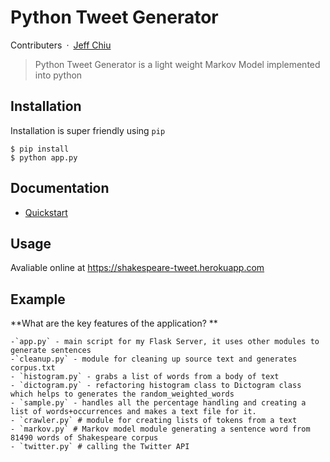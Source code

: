 # Python Tweet Generator

Contributers&ensp;·&ensp;[Jeff Chiu](https://jeffchiucp.github.io/portfolio/)

> Python Tweet Generator is a light weight Markov Model implemented into python


## Installation

Installation is super friendly using `pip`

```
$ pip install 
$ python app.py
```

## Documentation

* [Quickstart](./quickstart.md)


## Usage
Avaliable online at https://shakespeare-tweet.herokuapp.com

## Example

**What are the key features of the application? **

    -`app.py` - main script for my Flask Server, it uses other modules to generate sentences 
    -`cleanup.py` - module for cleaning up source text and generates corpus.txt
    - `histogram.py` - grabs a list of words from a body of text
    - `dictogram.py` - refactoring histogram class to Dictogram class which helps to generates the random_weighted_words
    - `sample.py` - handles all the percentage handling and creating a list of words+occurrences and makes a text file for it.
    - `crawler.py` # module for creating lists of tokens from a text
    - `markov.py` # Markov model module generating a sentence word from 81490 words of Shakespeare corpus
    - `twitter.py` # calling the Twitter API  

